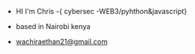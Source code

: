 - HI I'm Chris 
-{ cybersec
-WEB3/pyhthon&javascript}
- based in Nairobi kenya



- wachiraethan21@gmail.com

<!---
wachira-eth/wachira-eth is a ✨ special ✨ repository because its `README.md` (this file) appears on your GitHub profile.
You can click the Preview link to take a look at your changes.
--->
